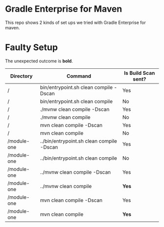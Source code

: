 # Gradle Enterprise for Maven

This repo shows 2 kinds of set ups we tried with Gradle Enterprise for maven.

# Faulty Setup

The unexpected outcome is **bold**.

| Directory | Command | Is Build Scan sent? |
|---|---|---|
| / | bin/entrypoint.sh clean compile -Dscan | Yes |
| / | bin/entrypoint.sh clean compile | No |
| / | ./mvnw clean compile -Dscan | Yes |
| / | ./mvnw clean compile | No |
| / | mvn clean compile -Dscan | Yes |
| / | mvn clean compile | No |
| /module-one | ../bin/entrypoint.sh clean compile -Dscan | Yes |
| /module-one | ../bin/entrypoint.sh clean compile | No |
| /module-one | ../mvnw clean compile -Dscan | Yes |
| /module-one | ../mvnw clean compile | **Yes** |
| /module-one | mvn clean compile -Dscan | Yes |
| /module-one | mvn clean compile | **Yes** |

